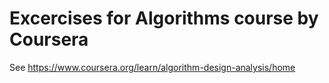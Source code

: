 # Excercises for Algorithms course by Coursera

See https://www.coursera.org/learn/algorithm-design-analysis/home

